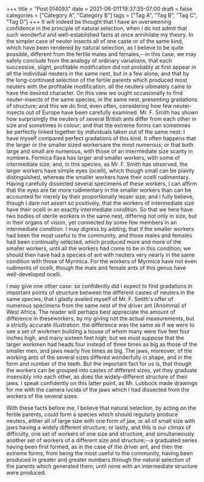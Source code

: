 +++
title = "Post 014093"
date = 2021-06-01T19:37:35-07:00
draft = false
categories = ["Category A", "Category B"]
tags = ["Tag A", "Tag B", "Tag C", "Tag D"]
+++
It will indeed be thought that I have an overweening confidence in the principle of natural selection, when I do not admit that such wonderful and well-established facts at once annihilate my theory. In the simpler case of neuter insects all of one caste or of the same kind, which have been rendered by natural selection, as I believe to be quite possible, different from the fertile males and females,--in this case, we may safely conclude from the analogy of ordinary variations, that each successive, slight, profitable modification did not probably at first appear in all the individual neuters in the same nest, but in a few alone; and that by the long-continued selection of the fertile parents which produced most neuters with the profitable modification, all the neuters ultimately came to have the desired character. On this view we ought occasionally to find neuter-insects of the same species, in the same nest, presenting gradations of structure; and this we do find, even often, considering how few neuter-insects out of Europe have been carefully examined. Mr. F. Smith has shown how surprisingly the neuters of several British ants differ from each other in size and sometimes in colour; and that the extreme forms can sometimes be perfectly linked together by individuals taken out of the same nest: I have myself compared perfect gradations of this kind. It often happens that the larger or the smaller sized workersare the most numerous; or that both large and small are numerous, with those of an intermediate size scanty in numbers. Formica flava has larger and smaller workers, with some of intermediate size; and, in this species, as Mr. F. Smith has observed, the larger workers have simple eyes (ocelli), which though small can be plainly distinguished, whereas the smaller workers have their ocelli rudimentary. Having carefully dissected several specimens of these workers, I can affirm that the eyes are far more rudimentary in the smaller workers than can be accounted for merely by their proportionally lesser size; and I fully believe, though I dare not assert so positively, that the workers of intermediate size have their ocelli in an exactly intermediate condition. So that we here have two bodies of sterile workers in the same nest, differing not only in size, but in their organs of vision, yet connected by some few members in an intermediate condition. I may digress by adding, that if the smaller workers had been the most useful to the community, and those males and females had been continually selected, which produced more and more of the smaller workers, until all the workers had come to be in this condition; we should then have had a species of ant with neuters very nearly in the same condition with those of Myrmica. For the workers of Myrmica have not even rudiments of ocelli, though the male and female ants of this genus have well-developed ocelli.

I may give one other case: so confidently did I expect to find gradations in important points of structure between the different castes of neuters in the same species, that I gladly availed myself of Mr. F. Smith's offer of numerous specimens from the same nest of the driver ant (Anomma) of West Africa. The reader will perhaps best appreciate the amount of difference in theseworkers, by my giving not the actual measurements, but a strictly accurate illustration: the difference was the same as if we were to see a set of workmen building a house of whom many were five feet four inches high, and many sixteen feet high; but we must suppose that the larger workmen had heads four instead of three times as big as those of the smaller men, and jaws nearly five times as big. The jaws, moreover, of the working ants of the several sizes differed wonderfully in shape, and in the form and number of the teeth. But the important fact for us is, that though the workers can be grouped into castes of different sizes, yet they graduate insensibly into each other, as does the widely-different structure of their jaws. I speak confidently on this latter point, as Mr. Lubbock made drawings for me with the camera lucida of the jaws which I had dissected from the workers of the several sizes.

With these facts before me, I believe that natural selection, by acting on the fertile parents, could form a species which should regularly produce neuters, either all of large size with one form of jaw, or all of small size with jaws having a widely different structure; or lastly, and this is our climax of difficulty, one set of workers of one size and structure, and simultaneously another set of workers of a different size and structure;--a graduated series having been first formed, as in the case of the driver ant, and then the extreme forms, from being the most useful to the community, having been produced in greater and greater numbers through the natural selection of the parents which generated them; until none with an intermediate structure were produced.
